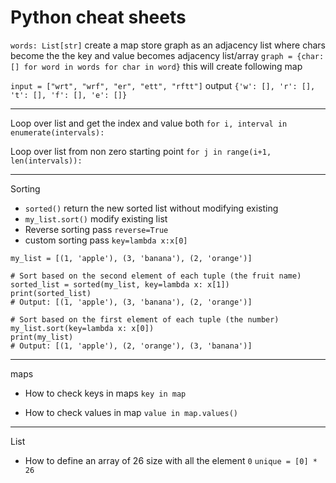 # Python cheat sheets



`words: List[str]` create a map store graph as an adjacency list where chars become the the key and value becomes adjacency list/array 
 `graph = {char: [] for word in words for char in word}`
 this will create following map
 
 `input = ["wrt", "wrf", "er", "ett", "rftt"]`
 output `{'w': [], 'r': [], 't': [], 'f': [], 'e': []}`
 
 ----

Loop over list and get the index and value both
`for i, interval in enumerate(intervals):`


Loop over list from non zero starting point
`for j in range(i+1, len(intervals)):`

----
Sorting 
- `sorted()` return the new sorted list without modifying existing 
-  `my_list.sort()` modify existing list
-  Reverse sorting pass `reverse=True`
-  custom sorting pass `key=lambda x:x[0]` 
```
my_list = [(1, 'apple'), (3, 'banana'), (2, 'orange')]

# Sort based on the second element of each tuple (the fruit name)
sorted_list = sorted(my_list, key=lambda x: x[1])
print(sorted_list)
# Output: [(1, 'apple'), (3, 'banana'), (2, 'orange')]

# Sort based on the first element of each tuple (the number)
my_list.sort(key=lambda x: x[0])
print(my_list)
# Output: [(1, 'apple'), (2, 'orange'), (3, 'banana')]
```

-----
maps

- How to check keys in maps
`key in map`

- How to check values in map
`value in map.values()`

----
List

- How to define an array of 26 size with all the element `0`
`unique = [0] * 26`

